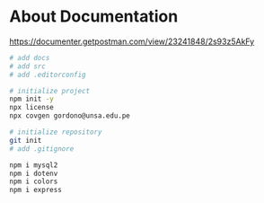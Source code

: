 # About Documentation
https://documenter.getpostman.com/view/23241848/2s93z5AkFy

```bash
# add docs
# add src
# add .editorconfig

# initialize project
npm init -y
npx license
npx covgen gordono@unsa.edu.pe

# initialize repository
git init
# add .gitignore

npm i mysql2
npm i dotenv
npm i colors
npm i express
```
